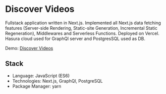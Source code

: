 # Discover Videos

Fullstack application written in Next.js. Implemented all Next.js data fetching features (Server-side Rendering, Static-site Generation, Incremental Static Regeneration), Middlewares and Serverless Functions. Deployed on Vercel. Hasura cloud used for GraphQl server and PostgresSQL used as DB.

Demo: [Discover Videos](https://discover-videos-blush.vercel.app/)

## Stack

-  Language: JavaScript (ES6)
-  Technologies: Next.js, GraphQl, PostgreSQL
-  Package Manager: yarn
